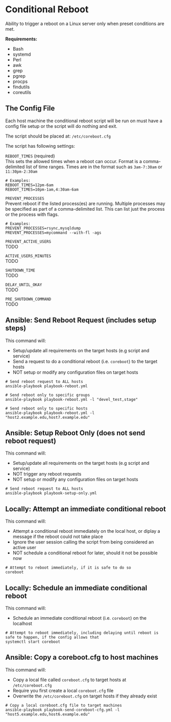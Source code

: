 Conditional Reboot
==================
Ability to trigger a reboot on a Linux server only when preset conditions are met.  

**Requirements:**  
 - Bash
 - systemd
 - Perl
 - awk
 - grep
 - pgrep
 - procps
 - findutils
 - coreutils

## The Config File
Each host machine the conditional reboot script will be run on must have a config file setup
or the script will do nothing and exit.  

The script should be placed at: `/etc/coreboot.cfg`  

The script has following settings:  

`REBOOT_TIMES` (required)  
This sets the allowed times when a reboot can occur. Format is a comma-delimited list
of time ranges. Times are in the format such as `3am-7:30am` or `11:30pm-2:30am`  
```
# Examples:
REBOOT_TIMES=12pm-6am
REBOOT_TIMES=10pm-1am,4:30am-6am
```

`PREVENT_PROCESSES`  
Prevent reboot if the listed process(es) are running. Multiple processes may be specified as part
of a comma-delimited list. This can list just the process or the process with flags.  
```
# Examples:
PREVENT_PROCESSES=rsync,mysqldump
PREVENT_PROCESSES=mycommand --with-fl -ags
```

`PREVENT_ACTIVE_USERS`  
TODO  

`ACTIVE_USERS_MINUTES`  
TODO  

`SHUTDOWN_TIME`  
TODO  

`DELAY_UNTIL_OKAY`  
TODO  

`PRE_SHUTDOWN_COMMAND`  
TODO  


## Ansible: Send Reboot Request (includes setup steps)
This command will:  
 - Setup/update all requirements on the target hosts (e.g script and service)
 - Send a request to do a conditional reboot (i.e. `coreboot`) to the target hosts
 - NOT setup or modify any configuration files on target hosts
```
# Send reboot request to ALL hosts
ansible-playbook playbook-reboot.yml

# Send reboot only to specific groups
ansible-playbook playbook-reboot.yml -l "devel_test,stage"

# Send reboot only to specific hosts
ansible-playbook playbook-reboot.yml -l "host2.example.edu,host7.example.edu"
```

## Ansible: Setup Reboot Only (does not send reboot request)
This command will:  
 - Setup/update all requirements on the target hosts (e.g script and service)
 - NOT trigger any reboot requests
 - NOT setup or modify any configuration files on target hosts
```
# Send reboot request to ALL hosts
ansible-playbook playbook-setup-only.yml
```

## Locally: Attempt an immediate conditional reboot
This command will:  
 - Attempt a conditional reboot immediately on the local host, or diplay a message if the reboot could not take place
 - Ignore the user session calling the script from being considered an active user
 - NOT schedule a conditional reboot for later, should it not be possible now
```
# Attempt to reboot immediately, if it is safe to do so
coreboot
```

## Locally: Schedule an immediate conditional reboot
This command will:  
 - Schedule an immediate conditional reboot (i.e. `coreboot`) on the localhost
```
# Attempt to reboot immediately, including delaying until reboot is safe to happen, if the config allows that
systemctl start coreboot
```

## Ansible: Copy a coreboot.cfg to host machines
This command will:  
 - Copy a local file called `coreboot.cfg` to target hosts at `/etc/coreboot.cfg`
 - Require you first create a local `coreboot.cfg` file
 - Overwrite the `/etc/coreboot.cfg` on target hosts if they already exist
```
# Copy a local coreboot.cfg file to target machines
ansible-playbook playbook-send-coreboot-cfg.yml -l "host5.example.edu,host6.example.edu"
```


